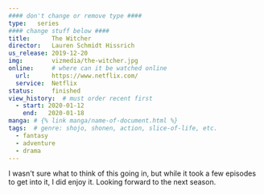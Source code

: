 ```yaml
---
#### don't change or remove type ####
type:   series
#### change stuff below ####
title:      The Witcher
director:   Lauren Schmidt Hissrich
us_release: 2019-12-20 
img:        vizmedia/the-witcher.jpg 
online:     # where can it be watched online
  url:      https://www.netflix.com/
  service:  Netflix
status:     finished
view_history:  # must order recent first
  - start: 2020-01-12 
    end:   2020-01-18
manga: # {% link manga/name-of-document.html %}
tags:  # genre: shojo, shonen, action, slice-of-life, etc.
  - fantasy
  - adventure
  - drama
---
```


I wasn't sure what to think of this going in, but while it took a few episodes to get into it, I did enjoy it. Looking forward to the next season.